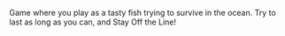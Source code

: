 Game where you play as a tasty fish trying to survive in the ocean. Try to last as long as you can, and Stay Off the Line!